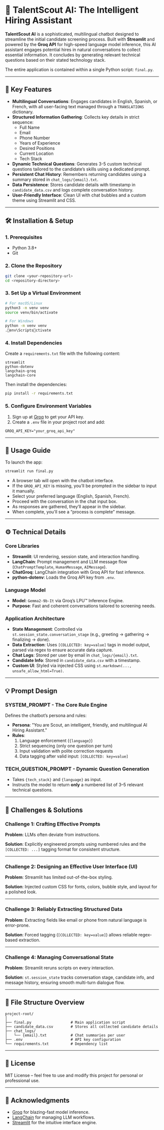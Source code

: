 
# 🤖 TalentScout AI: The Intelligent Hiring Assistant

**TalentScout AI** is a sophisticated, multilingual chatbot designed to streamline the initial candidate screening process. Built with **Streamlit** and powered by the **Groq API** for high-speed language model inference, this AI assistant engages potential hires in natural conversations to collect essential information. It concludes by generating relevant technical questions based on their stated technology stack.

The entire application is contained within a single Python script: `final.py`.

---

## 🌟 Key Features

- **Multilingual Conversations**: Engages candidates in English, Spanish, or French, with all user-facing text managed through a `TRANSLATIONS` dictionary.
- **Structured Information Gathering**: Collects key details in strict sequence:
  - Full Name
  - Email
  - Phone Number
  - Years of Experience
  - Desired Positions
  - Current Location
  - Tech Stack
- **Dynamic Technical Questions**: Generates 3-5 custom technical questions tailored to the candidate’s skills using a dedicated prompt.
- **Persistent Chat History**: Remembers returning candidates using a summary stored in `chat_logs/{email}.txt`.
- **Data Persistence**: Stores candidate details with timestamp in `candidate_data.csv` and logs complete conversation history.
- **User-Friendly Interface**: Clean UI with chat bubbles and a custom theme using Streamlit and CSS.

---

## 🛠️ Installation & Setup

### 1. Prerequisites

- Python 3.8+
- Git

### 2. Clone the Repository

```bash
git clone <your-repository-url>
cd <repository-directory>
```

### 3. Set Up a Virtual Environment

```bash
# For macOS/Linux
python3 -m venv venv
source venv/bin/activate

# For Windows
python -m venv venv
.env\Scriptsctivate
```

### 4. Install Dependencies

Create a `requirements.txt` file with the following content:

```plaintext
streamlit
python-dotenv
langchain-groq
langchain-core
```

Then install the dependencies:

```bash
pip install -r requirements.txt
```

### 5. Configure Environment Variables

1. Sign up at [Groq](https://groq.com) to get your API key.
2. Create a `.env` file in your project root and add:

```dotenv
GROQ_API_KEY="your_groq_api_key"
```

---

## 🚀 Usage Guide

To launch the app:

```bash
streamlit run final.py
```

- A browser tab will open with the chatbot interface.
- If the `GROQ_API_KEY` is missing, you’ll be prompted in the sidebar to input it manually.
- Select your preferred language (English, Spanish, French).
- Proceed with the conversation in the chat input box.
- As responses are gathered, they’ll appear in the sidebar.
- When complete, you'll see a “process is complete” message.

---

## ⚙️ Technical Details

### Core Libraries

- **Streamlit**: UI rendering, session state, and interaction handling.
- **LangChain**: Prompt management and LLM message flow (`ChatPromptTemplate`, `HumanMessage`, `AIMessage`).
- **ChatGroq**: LangChain integration with Groq API for fast inference.
- **python-dotenv**: Loads the Groq API key from `.env`.

### Language Model

- **Model**: `Gemma2-9b-It` via Groq’s LPU™ Inference Engine.
- **Purpose**: Fast and coherent conversations tailored to screening needs.

### Application Architecture

- **State Management**: Controlled via `st.session_state.conversation_stage` (e.g., greeting → gathering → finalizing → done).
- **Data Extraction**: Uses `[COLLECTED: key=value]` tags in model output, parsed via regex to ensure accurate data capture.
- **Chat Logs**: Stored per user by email in `chat_logs/{email}.txt`.
- **Candidate Info**: Stored in `candidate_data.csv` with a timestamp.
- **Custom UI**: Styled via injected CSS using `st.markdown(..., unsafe_allow_html=True)`.

---

## 💡 Prompt Design

### SYSTEM_PROMPT - The Core Rule Engine

Defines the chatbot’s persona and rules:

- **Persona**: "You are Scout, an intelligent, friendly, and multilingual AI Hiring Assistant."
- **Rules**:
  1. Language enforcement (`{language}`)
  2. Strict sequencing (only one question per turn)
  3. Input validation with polite correction requests
  4. Data tagging after valid input: `[COLLECTED: key=value]`

### TECH_QUESTION_PROMPT - Dynamic Question Generation

- Takes `{tech_stack}` and `{language}` as input.
- Instructs the model to return **only** a numbered list of 3–5 relevant technical questions.

---

## 🧠 Challenges & Solutions

### Challenge 1: Crafting Effective Prompts

**Problem**: LLMs often deviate from instructions.

**Solution**: Explicitly engineered prompts using numbered rules and the `[COLLECTED: ...]` tagging format for consistent structure.

---

### Challenge 2: Designing an Effective User Interface (UI)

**Problem**: Streamlit has limited out-of-the-box styling.

**Solution**: Injected custom CSS for fonts, colors, bubble style, and layout for a polished look.

---

### Challenge 3: Reliably Extracting Structured Data

**Problem**: Extracting fields like email or phone from natural language is error-prone.

**Solution**: Forced tagging (`[COLLECTED: key=value]`) allows reliable regex-based extraction.

---

### Challenge 4: Managing Conversational State

**Problem**: Streamlit reruns scripts on every interaction.

**Solution**: `st.session_state` tracks conversation stage, candidate info, and message history, ensuring smooth multi-turn dialogue flow.

---

## 📂 File Structure Overview

```
project-root/
│
├── final.py                  # Main application script
├── candidate_data.csv        # Stores all collected candidate details
├── chat_logs/
│   └── {email}.txt           # Chat summaries per user
├── .env                      # API key configuration
└── requirements.txt          # Dependency list
```

---

## 📄 License

MIT License – feel free to use and modify this project for personal or professional use.

---

## 🙌 Acknowledgments

- [Groq](https://groq.com) for blazing-fast model inference.
- [LangChain](https://www.langchain.com) for managing LLM workflows.
- [Streamlit](https://streamlit.io) for the intuitive interface engine.
